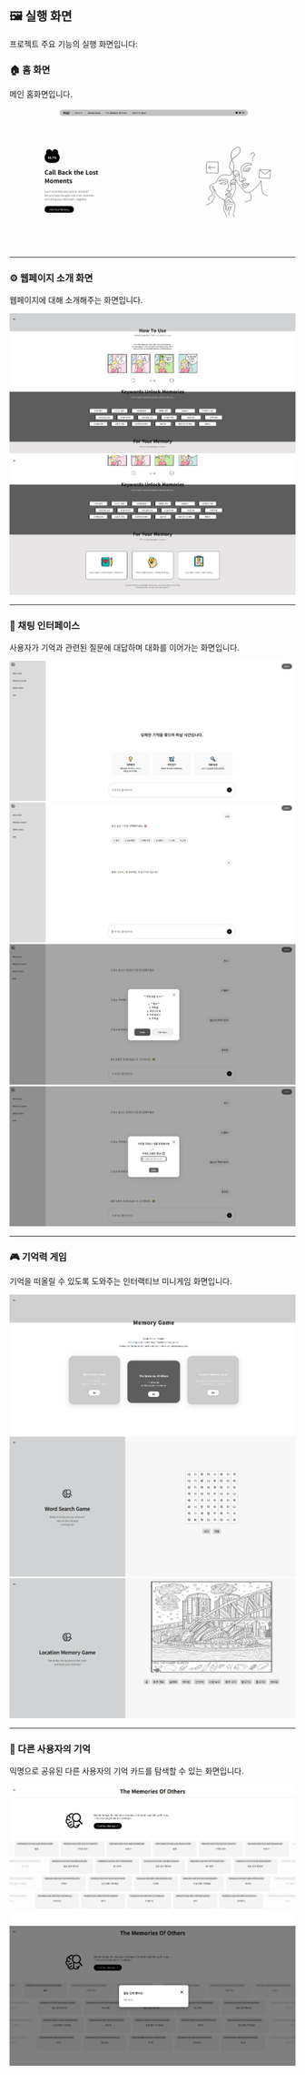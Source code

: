 ## 🖼️ 실행 화면

프로젝트 주요 기능의 실행 화면입니다:

### 🏠 홈 화면
메인 홈화면입니다.

![Home Screen](https://github.com/hyemi0622/KNU_SW_python_project_team_8/blob/main/screenshots/home.png)

---

### ⚙️ 웹페이지 소개 화면
웹페이지에 대해 소개해주는 화면입니다.

![Web Screen](https://github.com/hyemi0622/KNU_SW_python_project_team_8/blob/main/screenshots/web1.png)
![Web Screen](https://github.com/hyemi0622/KNU_SW_python_project_team_8/blob/main/screenshots/web2.png)

---

### 🧠 채팅 인터페이스  
사용자가 기억과 관련된 질문에 대답하며 대화를 이어가는 화면입니다.

![Chat Screen](https://github.com/hyemi0622/KNU_SW_python_project_team_8/blob/main/screenshots/chat1.png)
![Chat Screen](https://github.com/hyemi0622/KNU_SW_python_project_team_8/blob/main/screenshots/chat2.png)
![Chat Screen](https://github.com/hyemi0622/KNU_SW_python_project_team_8/blob/main/screenshots/chat3.png)
![Chat Screen](https://github.com/hyemi0622/KNU_SW_python_project_team_8/blob/main/screenshots/chat4.png)

---

### 🎮 기억력 게임  
기억을 떠올릴 수 있도록 도와주는 인터랙티브 미니게임 화면입니다.

![Game Screen](https://github.com/hyemi0622/KNU_SW_python_project_team_8/blob/main/screenshots/game1.png)
![Game Screen](https://github.com/hyemi0622/KNU_SW_python_project_team_8/blob/main/screenshots/game2.png)
![Game Screen](https://github.com/hyemi0622/KNU_SW_python_project_team_8/blob/main/screenshots/game3.png)

---

### 👥 다른 사용자의 기억  
익명으로 공유된 다른 사용자의 기억 카드를 탐색할 수 있는 화면입니다.

![Other Users](https://github.com/hyemi0622/KNU_SW_python_project_team_8/blob/main/screenshots/users1.png)
![Other Users](https://github.com/hyemi0622/KNU_SW_python_project_team_8/blob/main/screenshots/users2.png)

